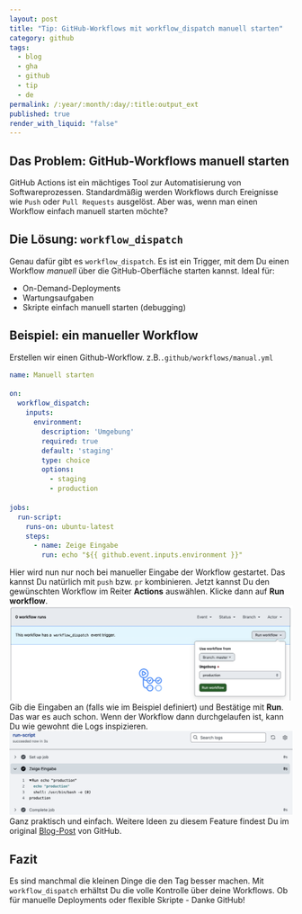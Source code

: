 ```yaml
---
layout: post
title: "Tip: GitHub-Workflows mit workflow_dispatch manuell starten"
category: github
tags:
  - blog
  - gha
  - github
  - tip
  - de
permalink: /:year/:month/:day/:title:output_ext
published: true
render_with_liquid: "false"
---
```


## Das Problem: GitHub-Workflows manuell starten
GitHub Actions ist ein mächtiges Tool zur Automatisierung von Softwareprozessen. Standardmäßig werden Workflows durch Ereignisse wie `Push` oder `Pull Requests` ausgelöst. Aber was, wenn man einen Workflow einfach manuell starten möchte?
## Die Lösung: `workflow_dispatch`
Genau dafür gibt es `workflow_dispatch`. Es ist ein Trigger, mit dem Du einen Workflow _manuell_ über die GitHub-Oberfläche starten kannst. Ideal für:
- On-Demand-Deployments
- Wartungsaufgaben
- Skripte einfach manuell starten (debugging)
 
## Beispiel:  ein manueller Workflow
Erstellen wir einen Github-Workflow.  z.B.`.github/workflows/manual.yml`

```yaml
name: Manuell starten

on:
  workflow_dispatch:
    inputs:
      environment:
        description: 'Umgebung'
        required: true
        default: 'staging'
        type: choice
        options:
          - staging
          - production

jobs:
  run-script:
    runs-on: ubuntu-latest
    steps:
      - name: Zeige Eingabe
        run: echo "${{ github.event.inputs.environment }}"
```

Hier wird nun nur noch bei manueller Eingabe der Workflow gestartet. Das kannst Du natürlich mit `push` bzw. `pr` kombinieren. Jetzt kannst Du den gewünschten Workflow im Reiter **Actions** auswählen. Klicke dann auf **Run workflow**. 
![GitHub-Workflow-Dispatch](assets/images/gh-workflow-dispatch.png)
Gib die Eingaben an (falls wie im Beispiel definiert) und Bestätige mit **Run**. Das war es auch schon. Wenn der Workflow dann durchgelaufen ist, kann Du wie gewohnt die Logs inspizieren.
![GitHub-Workflow-Log](assets/images/gh-workflow-log.png)
Ganz praktisch und einfach. Weitere Ideen zu diesem Feature findest Du im original [Blog-Post](https://github.blog/changelog/2020-07-06-github-actions-manual-triggers-with-workflow_dispatch/) von GitHub.
## Fazit
Es sind manchmal die kleinen Dinge die den Tag besser machen. Mit `workflow_dispatch` erhältst Du die volle Kontrolle über deine Workflows. Ob für manuelle Deployments oder flexible Skripte - Danke GitHub!
